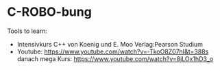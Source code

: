 # C-ROBO-bung
Tools to learn:
- Intensivkurs C++ von Koenig und E. Moo Verlag:Pearson Studium
- Youtube: https://www.youtube.com/watch?v=-TkoO8Z07hI&t=388s
  danach mega Kurs: https://www.youtube.com/watch?v=8jLOx1hD3_o
